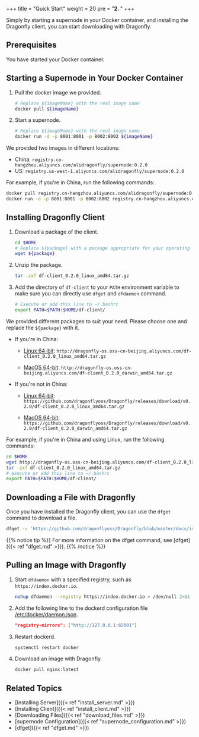 +++
title = "Quick Start"
weight = 20
pre = "<b>2. </b>"
+++

Simply by starting a supernode in your Docker container, and installing the Dragonfly client, you can start downloading with Dragonfly.
<!--more-->

## Prerequisites

You have started your Docker container.

## Starting a Supernode in Your Docker Container

1. Pull the docker image we provided.

    ```bash
    # Replace ${imageName} with the real image name
    docker pull ${imageName}
    ```

2. Start a supernode.

    ```bash
    # Replace ${imageName} with the real image name
    docker run -d -p 8001:8001 -p 8002:8002 ${imageName}
    ```

We provided two images in different locations:

- China: `registry.cn-hangzhou.aliyuncs.com/alidragonfly/supernode:0.2.0`
- US: `registry.us-west-1.aliyuncs.com/alidragonfly/supernode:0.2.0`

For example, if you're in China, run the following commands:

```bash
docker pull registry.cn-hangzhou.aliyuncs.com/alidragonfly/supernode:0.2.0
docker run -d -p 8001:8001 -p 8002:8002 registry.cn-hangzhou.aliyuncs.com/alidragonfly/supernode:0.2.0
```

## Installing Dragonfly Client

1. Download a package of the client.

    ```bash
    cd $HOME
    # Replace ${package} with a package appropriate for your operating system and location
    wget ${package}
    ```

2. Unzip the package.

    ```bash
    tar -zxf df-client_0.2.0_linux_amd64.tar.gz
    ```

3. Add the directory of `df-client` to your `PATH` environment variable to make sure you can directly use `dfget` and `dfdaemon` command.

    ```bash
    # Execute or add this line to ~/.bashrc
    export PATH=$PATH:$HOME/df-client/
    ```

We provided different packages to suit your need. Please choose one and replace the `${package}` with it.

- If you're in China:

    - [Linux 64-bit](http://dragonfly-os.oss-cn-beijing.aliyuncs.com/df-client_0.2.0_linux_amd64.tar.gz): `http://dragonfly-os.oss-cn-beijing.aliyuncs.com/df-client_0.2.0_linux_amd64.tar.gz`

    - [MacOS 64-bit](http://dragonfly-os.oss-cn-beijing.aliyuncs.com/df-client_0.2.0_darwin_amd64.tar.gz): `http://dragonfly-os.oss-cn-beijing.aliyuncs.com/df-client_0.2.0_darwin_amd64.tar.gz`

- If you're not in China:

    - [Linux 64-bit](https://github.com/dragonflyoss/Dragonfly/releases/download/v0.2.0/df-client_0.2.0_linux_amd64.tar.gz): `https://github.com/dragonflyoss/Dragonfly/releases/download/v0.2.0/df-client_0.2.0_linux_amd64.tar.gz`

    - [MacOS 64-bit](https://github.com/dragonflyoss/Dragonfly/releases/download/v0.2.0/df-client_0.2.0_darwin_amd64.tar.gz): `https://github.com/dragonflyoss/Dragonfly/releases/download/v0.2.0/df-client_0.2.0_darwin_amd64.tar.gz`

For example, if you're in China and using Linux, run the following commands:

```bash
cd $HOME
wget http://dragonfly-os.oss-cn-beijing.aliyuncs.com/df-client_0.2.0_linux_amd64.tar.gz
tar -zxf df-client_0.2.0_linux_amd64.tar.gz
# execute or add this line to ~/.bashrc
export PATH=$PATH:$HOME/df-client/
```

## Downloading a File with Dragonfly

Once you have installed the Dragonfly client, you can use the `dfget` command to download a file.

```bash
dfget -u 'https://github.com/dragonflyoss/Dragonfly/blob/master/docs/images/logo.png' -o /tmp/logo.png
```

{{% notice tip %}}
For more information on the dfget command, see [dfget]({{< ref "dfget.md" >}}).
{{% /notice %}}

## Pulling an Image with Dragonfly

1. Start `dfdaemon` with a specified registry, such as `https://index.docker.io`.

    ```bash
    nohup dfdaemon --registry https://index.docker.io > /dev/null 2>&1 &
    ```

2. Add the following line to the dockerd configuration file [/etc/docker/daemon.json](https://docs.docker.com/registry/recipes/mirror/#configure-the-docker-daemon).

    ```json
    "registry-mirrors": ["http://127.0.0.1:65001"]
    ```

3. Restart dockerd.

    ```bash
    systemctl restart docker
    ```

4. Download an image with Dragonfly.

    ```bash
    docker pull nginx:latest
    ```

## Related Topics

- [Installing Server]({{< ref "install_server.md" >}})
- [Installing Client]({{< ref "install_client.md" >}})
- [Downloading Files]({{< ref "download_files.md" >}})
- [supernode Configuration]({{< ref "supernode_configuration.md" >}})
- [dfget]({{< ref "dfget.md" >}})